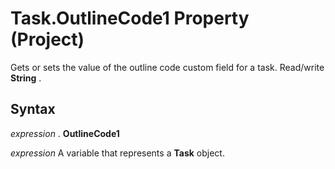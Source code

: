 
# Task.OutlineCode1 Property (Project)

 Gets or sets the value of the outline code custom field for a task. Read/write **String** .


## Syntax

 _expression_ . **OutlineCode1**

 _expression_ A variable that represents a **Task** object.

